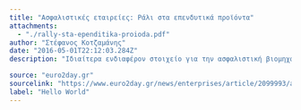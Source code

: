 ```yaml
---
title: "Ασφαλιστικές εταιρείες: Ράλι στα επενδυτικά προϊόντα"
attachments:
  - "./rally-sta-ependitika-proioda.pdf"
author: "Στέφανος Kοτζαμάνης"
date: "2016-05-01T22:12:03.284Z"
description: "Ιδιαίτερα ενδιαφέρον στοιχείο για την ασφαλιστική βιομηχανία είναι πως τα επενδυτικά προϊόντα του κλάδου ζωής ανεβάζουν τους ρυθμούς αύξησης της παραγωγής τους μήνα..."

source: "euro2day.gr"
sourcelink: "https://www.euro2day.gr/news/enterprises/article/2099993/asfalistikes-etaireies-rali-paragoghs-sta-ependyti.html"
label: "Hello World"
---
```

